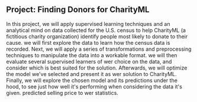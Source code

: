 ## Project: Finding Donors for CharityML

In this project, we will apply supervised learning techniques and an analytical mind on data collected for the U.S. census to help CharityML (a fictitious charity organization) identify people most likely to donate to their cause. we will first explore the data to learn how the census data is recorded. Next, we will apply a series of transformations and preprocessing techniques to manipulate the data into a workable format. we will then evaluate several supervised learners of wer choice on the data, and consider which is best suited for the solution. Afterwards, we will optimize the model we've selected and present it as wer solution to CharityML. Finally, we will explore the chosen model and its predictions under the hood, to see just how well it's performing when considering the data it's given.
predicted selling price to wer statistics.